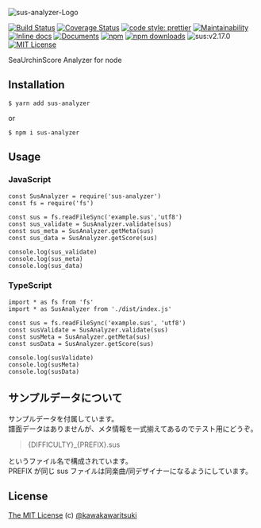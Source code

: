 ![sus-analyzer-Logo](https://raw.githubusercontent.com/mizucoffee/sus-analyzer/master/sus-analyzer.png)

[![Build Status](https://travis-ci.org/mizucoffee/sus-analyzer.svg?branch=master)](https://travis-ci.org/mizucoffee/sus-analyzer)
[![Coverage Status](https://coveralls.io/repos/github/mizucoffee/sus-analyzer/badge.svg?branch=develop)](https://coveralls.io/github/mizucoffee/sus-analyzer?branch=develop)
[![code style: prettier](https://img.shields.io/badge/code_style-prettier-ff69b4.svg?style=flat-square)](https://github.com/prettier/prettier)
[![Maintainability](https://api.codeclimate.com/v1/badges/fc596d01b6038852e18d/maintainability)](https://codeclimate.com/github/mizucoffee/sus-analyzer/maintainability)
[![Inline docs](http://inch-ci.org/github/mizucoffee/sus-analyzer.svg?branch=master)](http://inch-ci.org/github/mizucoffee/sus-analyzer)
[![Documents](https://img.shields.io/badge/docs-sus_analyzer-orange.svg)](https://mizucoffee.github.io/sus-analyzer/)
[![npm](https://img.shields.io/npm/v/sus-analyzer.svg)](https://www.npmjs.com/package/sus-analyzer)
[![npm downloads](https://img.shields.io/npm/dt/sus-analyzer.svg)](https://npmcharts.com/compare/sus-analyzer?minimal=true)
![sus:v2.17.0](https://img.shields.io/badge/sus-v2.17.0-blue.svg)
[![MIT License](http://img.shields.io/badge/license-MIT-blue.svg?style=flat)](https://kawakawaritsuki.mit-license.org/)

SeaUrchinScore Analyzer for node

## Installation

```
$ yarn add sus-analyzer
```

or

```
$ npm i sus-analyzer
```

## Usage

### JavaScript

```
const SusAnalyzer = require('sus-analyzer')
const fs = require('fs')

const sus = fs.readFileSync('example.sus','utf8')
const sus_validate = SusAnalyzer.validate(sus)
const sus_meta = SusAnalyzer.getMeta(sus)
const sus_data = SusAnalyzer.getScore(sus)

console.log(sus_validate)
console.log(sus_meta)
console.log(sus_data)
```

### TypeScript

```
import * as fs from 'fs'
import * as SusAnalyzer from './dist/index.js'

const sus = fs.readFileSync('example.sus', 'utf8')
const susValidate = SusAnalyzer.validate(sus)
const susMeta = SusAnalyzer.getMeta(sus)
const susData = SusAnalyzer.getScore(sus)

console.log(susValidate)
console.log(susMeta)
console.log(susData)
```

## サンプルデータについて

サンプルデータを付属しています。  
譜面データはありませんが、メタ情報を一式揃えてあるのでテスト用にどうぞ。

> {DIFFICULTY}\_{PREFIX}.sus

というファイル名で構成されています。  
PREFIX が同じ sus ファイルは同楽曲/同デザイナーになるようにしています。

## License

[The MIT License](http://kawakawaritsuki.mit-license.org) (c) [@kawakawaritsuki](https://github.com/kawakawaritsuki)
